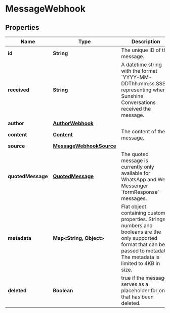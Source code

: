 

# MessageWebhook


## Properties

| Name | Type | Description | Notes |
|------------ | ------------- | ------------- | -------------|
|**id** | **String** | The unique ID of the message. |  [optional] |
|**received** | **String** | A datetime string with the format &#x60;YYYY-MM-DDThh:mm:ss.SSSZ&#x60; representing when Sunshine Conversations received the message. |  [optional] |
|**author** | [**AuthorWebhook**](AuthorWebhook.md) |  |  [optional] |
|**content** | [**Content**](Content.md) | The content of the message. |  [optional] |
|**source** | [**MessageWebhookSource**](MessageWebhookSource.md) |  |  [optional] |
|**quotedMessage** | [**QuotedMessage**](QuotedMessage.md) | The quoted message is currently only available for WhatsApp and Web Messenger &#x60;formResponse&#x60; messages. |  [optional] |
|**metadata** | **Map&lt;String, Object&gt;** | Flat object containing custom properties. Strings, numbers and booleans  are the only supported format that can be passed to metadata. The metadata is limited to 4KB in size.  |  [optional] |
|**deleted** | **Boolean** | true if the message serves as a placeholder for one that has been deleted. |  [optional] |



